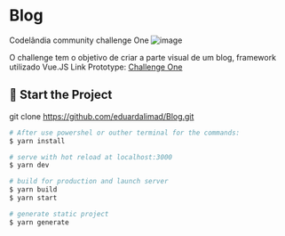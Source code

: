 # Blog
Codelândia community challenge One
![image](https://user-images.githubusercontent.com/99693673/198284389-7522869d-5bcf-4226-8f66-0feec79f218f.png)


O challenge tem o objetivo de criar a parte visual de um blog, framework utilizado Vue.JS 
Link Prototype: [Challenge One](https://www.figma.com/file/Yb9IBH56g7T1hdIyZ3BMNO/Desafios---Codel%C3%A2ndia?node-id=0%3A1)
## 🚀 Start the Project

git clone https://github.com/eduardalimad/Blog.git

```bash
# After use powershel or outher terminal for the commands:
$ yarn install

# serve with hot reload at localhost:3000
$ yarn dev

# build for production and launch server
$ yarn build
$ yarn start

# generate static project
$ yarn generate
```

